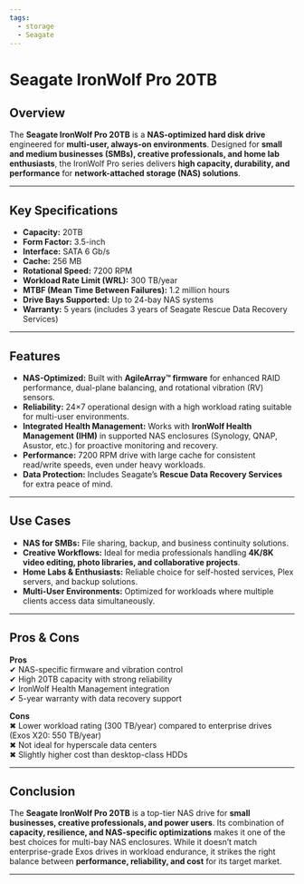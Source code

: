 ```yaml
---
tags:
  - storage
  - Seagate
---
```


# Seagate IronWolf Pro 20TB

## Overview
The **Seagate IronWolf Pro 20TB** is a **NAS-optimized hard disk drive** engineered for **multi-user, always-on environments**. Designed for **small and medium businesses (SMBs), creative professionals, and home lab enthusiasts**, the IronWolf Pro series delivers **high capacity, durability, and performance** for **network-attached storage (NAS) solutions**.

---

## Key Specifications

- **Capacity:** 20TB  
- **Form Factor:** 3.5-inch  
- **Interface:** SATA 6 Gb/s  
- **Cache:** 256 MB  
- **Rotational Speed:** 7200 RPM  
- **Workload Rate Limit (WRL):** 300 TB/year  
- **MTBF (Mean Time Between Failures):** 1.2 million hours  
- **Drive Bays Supported:** Up to 24-bay NAS systems  
- **Warranty:** 5 years (includes 3 years of Seagate Rescue Data Recovery Services)  

---

## Features

- **NAS-Optimized:** Built with **AgileArray™ firmware** for enhanced RAID performance, dual-plane balancing, and rotational vibration (RV) sensors.  
- **Reliability:** 24×7 operational design with a high workload rating suitable for multi-user environments.  
- **Integrated Health Management:** Works with **IronWolf Health Management (IHM)** in supported NAS enclosures (Synology, QNAP, Asustor, etc.) for proactive monitoring and recovery.  
- **Performance:** 7200 RPM drive with large cache for consistent read/write speeds, even under heavy workloads.  
- **Data Protection:** Includes Seagate’s **Rescue Data Recovery Services** for extra peace of mind.  

---

## Use Cases

- **NAS for SMBs:** File sharing, backup, and business continuity solutions.  
- **Creative Workflows:** Ideal for media professionals handling **4K/8K video editing, photo libraries, and collaborative projects**.  
- **Home Labs & Enthusiasts:** Reliable choice for self-hosted services, Plex servers, and backup solutions.  
- **Multi-User Environments:** Optimized for workloads where multiple clients access data simultaneously.  

---

## Pros & Cons

**Pros**  
✔ NAS-specific firmware and vibration control  
✔ High 20TB capacity with strong reliability  
✔ IronWolf Health Management integration  
✔ 5-year warranty with data recovery support  

**Cons**  
✖ Lower workload rating (300 TB/year) compared to enterprise drives (Exos X20: 550 TB/year)  
✖ Not ideal for hyperscale data centers  
✖ Slightly higher cost than desktop-class HDDs  

---

## Conclusion

The **Seagate IronWolf Pro 20TB** is a top-tier NAS drive for **small businesses, creative professionals, and power users**. Its combination of **capacity, resilience, and NAS-specific optimizations** makes it one of the best choices for multi-bay NAS enclosures. While it doesn’t match enterprise-grade Exos drives in workload endurance, it strikes the right balance between **performance, reliability, and cost** for its target market.  

---
